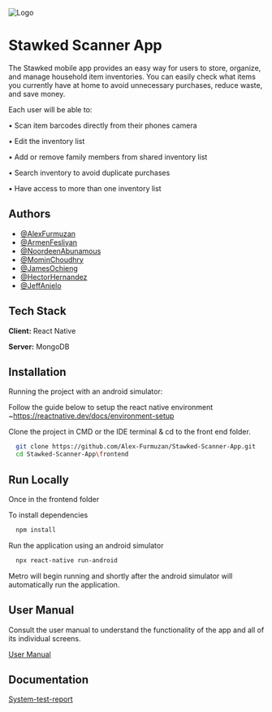 
![Logo](https://github.com/Alex-Furmuzan/Stawked-Scanner-App/blob/master/frontend/assets/img/Logo.png?raw=true)


# Stawked Scanner App

The Stawked mobile app provides an easy way for users to store, organize, and manage household item inventories. You can easily check what items you currently have at home to avoid unnecessary purchases, reduce waste, and save money.

Each user will be able to:

• Scan item barcodes directly from their phones camera

• Edit the inventory list

• Add or remove family members from shared inventory list

• Search inventory to avoid duplicate purchases

• Have access to more than one inventory list


## Authors

- [@AlexFurmuzan](https://www.github.com/Alex-Furmuzan)
- [@ArmenFesliyan](https://www.github.com/armenfesliyan)
- [@NoordeenAbunamous](https://www.github.com/noorDino)
- [@MominChoudhry](https://www.github.com/mochoudhry5)
- [@JamesOchieng](https://www.github.com/JamesOchieng)
- [@HectorHernandez](https://www.github.com/mexi26)
- [@JeffAnjelo](https://www.github.com/jeffanjelo)




## Tech Stack

**Client:** React Native

**Server:** MongoDB


## Installation
Running the project with an android simulator:

Follow the guide below to setup the react native environment
~https://reactnative.dev/docs/environment-setup
 
Clone the project in CMD or the IDE terminal & cd to the front
end folder. 
```bash
  git clone https://github.com/Alex-Furmuzan/Stawked-Scanner-App.git
  cd Stawked-Scanner-App\frontend
```
## Run Locally
Once in the frontend folder

To install dependencies

```bash
  npm install
```

Run the application using an android simulator
```bash
  npx react-native run-android
```
Metro will begin running and shortly after the android simulator 
will automatically run the application.


## User Manual
Consult the user manual to understand the functionality of the app and all of its individual screens.

[User Manual](https://docs.google.com/document/d/1hGwVCUV4gt62U4rxCIxfzbSGjgCUGiOccmRYLW0UDqk/edit)
## Documentation

[System-test-report](https://docs.google.com/document/d/1jpvM-gdR4fof4NXlKeaZL3JX3EDpgx5c28u5rpJBc5s/edit)

